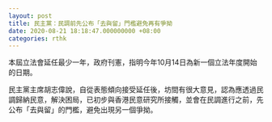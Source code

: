 ```yaml
---
layout: post
title: 民主黨：民調前先公布「去與留」門檻避免再有爭拗
date: 2020-08-21 18:18:47.000000000 +08:00
categories: rthk
---
```


本屆立法會延任最少一年，政府刊憲，指明今年10月14日為新一個立法年度開始的日期。

民主黨主席胡志偉說，自從表態傾向接受延任後，坊間有很大意見，認為應透過民調歸納民意，解決困局，已初步與香港民意研究所接觸，並會在民調進行之前，先公布「去與留」的門檻，避免出現另一個爭拗。
